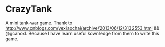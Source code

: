 # CrazyTank
A mini tank-war game. Thank to http://www.cnblogs.com/yexiaochai/archive/2013/06/12/3132553.html && @gcanoxl. Because I have learn useful kownledge from them to write this game.
